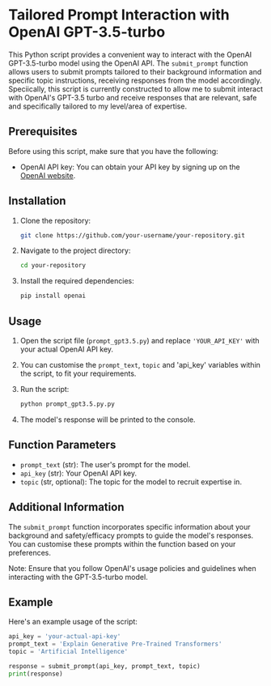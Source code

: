 # Tailored Prompt Interaction with OpenAI GPT-3.5-turbo

This Python script provides a convenient way to interact with the OpenAI GPT-3.5-turbo model using the OpenAI API. The `submit_prompt` function allows users to submit prompts tailored to their background information and specific topic instructions, receiving responses from the model accordingly. Speciically, this script is currently constructed to allow me to submit interact with OpenAI's GPT-3.5 turbo and receive responses that are relevant, safe and specifically tailored to my level/area of expertise.

## Prerequisites

Before using this script, make sure that you have the following:

- OpenAI API key: You can obtain your API key by signing up on the [OpenAI website](https://beta.openai.com/signup/).

## Installation

1. Clone the repository:

    ```bash
    git clone https://github.com/your-username/your-repository.git
    ```

2. Navigate to the project directory:

    ```bash
    cd your-repository
    ```

3. Install the required dependencies:

    ```bash
    pip install openai
    ```

## Usage

1. Open the script file (`prompt_gpt3.5.py`) and replace `'YOUR_API_KEY'` with your actual OpenAI API key.

2. You can customise the `prompt_text`, `topic` and 'api_key' variables within the script, to fit your requirements.

3. Run the script:

    ```bash
    python prompt_gpt3.5.py.py
    ```

4. The model's response will be printed to the console.

## Function Parameters

- `prompt_text` (str): The user's prompt for the model.
- `api_key` (str): Your OpenAI API key.
- `topic` (str, optional): The topic for the model to recruit expertise in.

## Additional Information

The `submit_prompt` function incorporates specific information about your background and safety/efficacy prompts to guide the model's responses. You can customise these prompts within the function based on your preferences.

Note: Ensure that you follow OpenAI's usage policies and guidelines when interacting with the GPT-3.5-turbo model.

## Example

Here's an example usage of the script:

```python
api_key = 'your-actual-api-key'
prompt_text = 'Explain Generative Pre-Trained Transformers'
topic = 'Artificial Intelligence'

response = submit_prompt(api_key, prompt_text, topic)
print(response)
